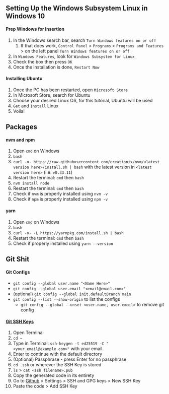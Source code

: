 ## Setting Up the Windows Subsystem Linux in Windows 10

#### Prep Windows for Insertion

1. In the Windows search bar, search `Turn Windows features on or off`
   1. If that does work, `Control Panel` > `Programs` > `Programs and Features` > on the left panel `Turn Windows features on or off`
2. In `Windows Features`, look for `Windows Subsystem for Linux`
3. Check the box then press `OK`
4. Once the installation is done, `Restart Now`

#### Installing Ubuntu

1. Once the PC has been restarted, open `Microsoft Store`
2. In Microsoft Store, search for Ubuntu
3. Choose your desired Linux OS, for this tutorial, Ubuntu will be used
4. `Get` and `Install` Linux
5. Voila!

## Packages

#### nvm and npm

1. Open `cmd` on Windows
2. `bash`
3. `curl -o- https://raw.githubusercontent.com/creationix/nvm/<latest version here>/install.sh | bash` with the latest version in `<latest version here>` (i.e. `v0.33.11`)
4. Restart the terminal: `cmd` then `bash`
5. `nvm install node`
6. Restart the terminal: `cmd` then `bash`
7. Check if `nvm` is properly installed using `nvm -v`
8. Check if `npm` is properly installed using `npm -v`

#### yarn

1. Open `cmd` on Windows
2. `bash`
3. `curl -o- -L https://yarnpkg.com/install.sh | bash`
4. Restart the terminal: `cmd` then `bash`
5. Check if properly installed using `yarn --version`

## Git Shit

#### Git Configs

- `git config --global user.name "<Name Here>"`
- `git config --global user.email "<email@email.com>"`
- (optional) `git config --global init.defaultBranch main`
- `git config --list --show-origin` to list the configs
  - `git config --global --unset <user.name, user.email>` to remove git config

#### [Git SSH Keys](https://docs.github.com/en/github/authenticating-to-github/generating-a-new-ssh-key-and-adding-it-to-the-ssh-agent)

1. Open Terminal
2. `cd ~`
3. Type in Terminal: `ssh-keygen -t ed25519 -C "<your_email@example.com>"` with your email.
4. Enter to continue with the default directory
5. (Optional) Passphrase - press Enter for no passphrase
6. `cd .ssh` or wherever the SSH Key is stored
7. `ls` > `cat <ssh filename>.pub`
8. Copy the generated code in its entirety
9. Go to [Github](https://www.github.com) > Settings > SSH and GPG keys > New SSH Key
10. Paste the code > Add SSH Key
